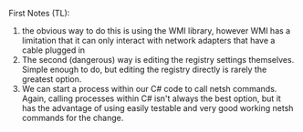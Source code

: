 First Notes (TL):

1. the obvious way to do this is using the WMI library, however WMI has a limitation that it can only interact with network adapters that have a cable plugged in
2. The second (dangerous) way is editing the registry settings themselves.  Simple enough to do, but editing the registry directly is rarely the greatest option.
3. We can start a process within our C# code to call netsh commands.  Again, calling processes within C# isn't always the best option, but it has the advantage of using easily testable and very good working netsh commands for the change.